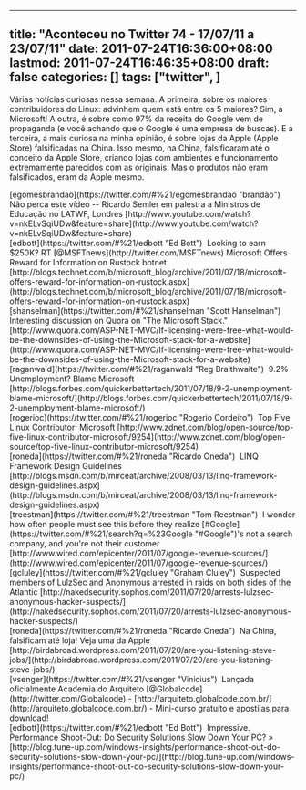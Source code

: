 
---
title: "Aconteceu no Twitter 74 - 17/07/11 a 23/07/11"
date: 2011-07-24T16:36:00+08:00
lastmod: 2011-07-24T16:46:35+08:00
draft: false
categories: []
tags: ["twitter", ]
---


Várias notícias curiosas nessa semana. A primeira, sobre os maiores contribuidores do Linux: advinhem quem está entre os 5 maiores? Sim, a Microsoft! A outra, é sobre como 97% da receita do Google vem de propaganda (e você achando que o Google é uma empresa de buscas). E a terceira, a mais curiosa na minha opinião, é sobre lojas da Apple (Apple Store) falsificadas na China. Isso mesmo, na China, falsificaram até o conceito da Apple Store, criando lojas com ambientes e funcionamento extremamente parecidos com as originais. Mas o produtos não eram falsificados, eram da Apple mesmo.


<div class="tweet-row"><span class="tweet-user-name">[egomesbrandao](https://twitter.com/#%21/egomesbrandao "brandão")  </span>Não perca este vídeo -- Ricardo Semler em palestra a Ministros de Educação no LATWF, Londres [http://www.youtube.com/watch?v=nkELvSqiUDw&feature=share](http://www.youtube.com/watch?v=nkELvSqiUDw&feature=share)  


<div class="tweet-row"><span class="tweet-user-name">[edbott](https://twitter.com/#%21/edbott "Ed Bott")  </span>Looking to earn $250K? RT [<span class="at">@</span><span class="at-text">MSFTnews</span>](http://twitter.com/MSFTnews) Microsoft Offers Reward for Information on Rustock botnet   
[http://blogs.technet.com/b/microsoft_blog/archive/2011/07/18/microsoft-offers-reward-for-information-on-rustock.aspx](http://blogs.technet.com/b/microsoft_blog/archive/2011/07/18/microsoft-offers-reward-for-information-on-rustock.aspx)  


<div class="tweet-row"><span class="tweet-user-name">[shanselman](https://twitter.com/#%21/shanselman "Scott Hanselman")  </span>Interesting discussion on Quora on "The Microsoft Stack." [http://www.quora.com/ASP-NET-MVC/If-licensing-were-free-what-would-be-the-downsides-of-using-the-Microsoft-stack-for-a-website](http://www.quora.com/ASP-NET-MVC/If-licensing-were-free-what-would-be-the-downsides-of-using-the-Microsoft-stack-for-a-website)  


<div class="tweet-row"><span class="tweet-user-name">[raganwald](https://twitter.com/#%21/raganwald "Reg Braithwaite")  </span>9.2% Unemployment? Blame Microsoft [http://blogs.forbes.com/quickerbettertech/2011/07/18/9-2-unemployment-blame-microsoft/](http://blogs.forbes.com/quickerbettertech/2011/07/18/9-2-unemployment-blame-microsoft/)  


<div class="tweet-row"><span class="tweet-user-name">[rogerioc](https://twitter.com/#%21/rogerioc "Rogerio Cordeiro")  </span>Top Five Linux Contributor: Microsoft [http://www.zdnet.com/blog/open-source/top-five-linux-contributor-microsoft/9254](http://www.zdnet.com/blog/open-source/top-five-linux-contributor-microsoft/9254)  


<div class="tweet-row"><span class="tweet-user-name">[roneda](https://twitter.com/#%21/roneda "Ricardo Oneda")  </span>LINQ Framework Design Guidelines [http://blogs.msdn.com/b/mirceat/archive/2008/03/13/linq-framework-design-guidelines.aspx](http://blogs.msdn.com/b/mirceat/archive/2008/03/13/linq-framework-design-guidelines.aspx)  


<div class="tweet-row"><span class="tweet-user-name">[treestman](https://twitter.com/#%21/treestman "Tom Reestman")  </span>I wonder how often people must see this before they realize [<span class="hash">#</span><span class="hash-text">Google</span>](https://twitter.com/#%21/search?q=%23Google "#Google")'s not a search company, and you're not their customer [http://www.wired.com/epicenter/2011/07/google-revenue-sources/](http://www.wired.com/epicenter/2011/07/google-revenue-sources/)  


<div class="tweet-row"><span class="tweet-user-name">[gcluley](https://twitter.com/#%21/gcluley "Graham Cluley")  </span>Suspected members of LulzSec and Anonymous arrested in raids on both sides of the Atlantic [http://nakedsecurity.sophos.com/2011/07/20/arrests-lulzsec-anonymous-hacker-suspects/](http://nakedsecurity.sophos.com/2011/07/20/arrests-lulzsec-anonymous-hacker-suspects/)  


<div class="tweet-row"><span class="tweet-user-name">[roneda](https://twitter.com/#%21/roneda "Ricardo Oneda")  </span>Na China, falsificam até loja! Veja uma da Apple [http://birdabroad.wordpress.com/2011/07/20/are-you-listening-steve-jobs/](http://birdabroad.wordpress.com/2011/07/20/are-you-listening-steve-jobs/)  


<div class="tweet-row"><span class="tweet-user-name">[vsenger](https://twitter.com/#%21/vsenger "Vinicius")  </span>Lançada oficialmente Academia do Arquiteto [<span class="at">@</span><span class="at-text">Globalcode</span>](http://twitter.com/Globalcode) - [http://arquiteto.globalcode.com.br/](http://arquiteto.globalcode.com.br/) - Mini-curso gratuíto e apostilas para download!  


<div class="tweet-row"><span class="tweet-user-name">[edbott](https://twitter.com/#%21/edbott "Ed Bott")  </span>Impressive. Performance Shoot-Out: Do Security Solutions Slow Down Your PC? » [http://blog.tune-up.com/windows-insights/performance-shoot-out-do-security-solutions-slow-down-your-pc/](http://blog.tune-up.com/windows-insights/performance-shoot-out-do-security-solutions-slow-down-your-pc/)  

</div>
</div>
</div>
</div>
</div>
</div>
</div>
</div>
</div>
</div>
</div>

